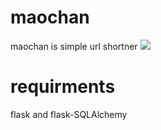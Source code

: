 # maochan

maochan is simple url shortner
![](https://i.imgur.com/3WNq28S.gif)
# requirments

flask and flask-SQLAlchemy
